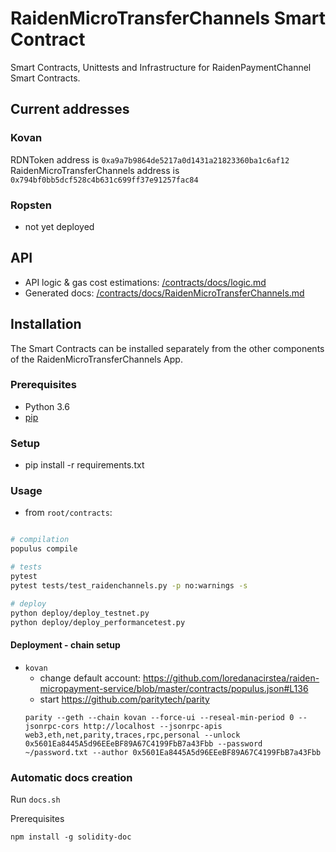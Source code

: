 # RaidenMicroTransferChannels Smart Contract

Smart Contracts, Unittests and Infrastructure for RaidenPaymentChannel Smart Contracts.

## Current addresses

### Kovan

RDNToken address is `0xa9a7b9864de5217a0d1431a21823360ba1c6af12`
RaidenMicroTransferChannels address is `0x794bf0bb5dcf528c4b631c699ff37e91257fac84`


### Ropsten

- not yet deployed


## API

 * API logic & gas cost estimations: [/contracts/docs/logic.md](/contracts/docs/logic.md)
 * Generated docs: [/contracts/docs/RaidenMicroTransferChannels.md](/contracts/docs/RaidenMicroTransferChannels.md)


## Installation

The Smart Contracts can be installed separately from the other components of the RaidenMicroTransferChannels App.

### Prerequisites

 * Python 3.6
 * [pip](https://pip.pypa.io/en/stable/)

### Setup

 * pip install -r requirements.txt

### Usage

- from `root/contracts`:

```sh

# compilation
populus compile

# tests
pytest
pytest tests/test_raidenchannels.py -p no:warnings -s

# deploy
python deploy/deploy_testnet.py
python deploy/deploy_performancetest.py

```

#### Deployment - chain setup

 * `kovan`
   - change default account: https://github.com/loredanacirstea/raiden-micropayment-service/blob/master/contracts/populus.json#L136
   - start https://github.com/paritytech/parity
   ```
   parity --geth --chain kovan --force-ui --reseal-min-period 0 --jsonrpc-cors http://localhost --jsonrpc-apis web3,eth,net,parity,traces,rpc,personal --unlock 0x5601Ea8445A5d96EEeBF89A67C4199FbB7a43Fbb --password ~/password.txt --author 0x5601Ea8445A5d96EEeBF89A67C4199FbB7a43Fbb
   ```


### Automatic docs creation

Run `docs.sh`

Prerequisites
```
npm install -g solidity-doc

```
